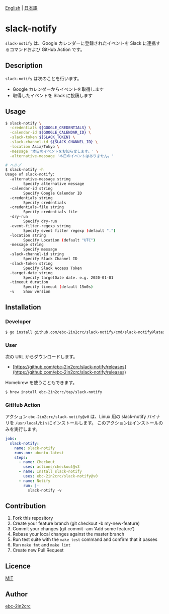 [English](README.md) | [日本語](README_ja.md)

# slack-notify

`slack-notify` は、Google カレンダーに登録されたイベントを Slack に連携するコマンドおよび GitHub Action です。

## Description

`slack-notify` は次のことを行います。

- Google カレンダーからイベントを取得します
- 取得したイベントを Slack に投稿します

## Usage

```bash
$ slack-notify \
  -credentials ${GOOGLE_CREDENTIALS} \
  -calendar-id ${GOOGLE_CALENDAR_ID} \
  -slack-token ${SLACK_TOKEN} \
  -slack-channel-id ${SLACK_CHANNEL_ID} \
  -location Asia/Tokyo \
  -message '本日のイベントをお知らせします。' \
  -alternative-message '本日のイベントはありません。'

# ヘルプ
$ slack-notify -h
Usage of slack-notify:
  -alternative-message string
    	Specify alternative message
  -calendar-id string
    	Specify Google Calendar ID
  -credentials string
    	Specify credentials
  -credentials-file string
    	Specify credentials file
  -dry-run
    	Specify dry-run
  -event-filter-regexp string
    	Specify event filter regexp (default ".")
  -location string
    	Specify Location (default "UTC")
  -message string
    	Specify message
  -slack-channel-id string
    	Specify Slack Channel ID
  -slack-token string
    	Specify Slack Access Token
  -target-date string
    	Specify targetDate date. e.g. 2020-01-01
  -timeout duration
    	Specify timeout (default 15m0s)
  -v	Show version
```

## Installation

### Developer

```bash
$ go install github.com/ebc-2in2crc/slack-notify/cmd/slack-notify@latest
```

### User

次の URL からダウンロードします。

- [https://github.com/ebc-2in2crc/slack-notify/releases](https://github.com/ebc-2in2crc/slack-notify/releases)

Homebrew を使うこともできます。

```bash
$ brew install ebc-2in2crc/tap/slack-notify
```

### GitHub Action

アクション `ebc-2in2crc/slack-notify@v0` は、Linux 用の slack-notify バイナリを `/usr/local/bin` にインストールします。
このアクションはインストールのみを実行します。

```yaml
jobs:
  slack-notify:
    name: slack-notify
    runs-on: ubuntu-latest
    steps:
      - name: Checkout
        uses: actions/checkout@v3
      - name: Install slack-notify
        uses: ebc-2in2crc/slack-notify@v0
      - name: Notify
        run: |-
          slack-notify -v
```

## Contribution

1. Fork this repository
2. Create your feature branch (git checkout -b my-new-feature)
3. Commit your changes (git commit -am 'Add some feature')
4. Rebase your local changes against the master branch
5. Run test suite with the `make test` command and confirm that it passes
6. Run `make fmt` and `make lint`
7. Create new Pull Request

## Licence

[MIT](https://github.com/ebc-2in2crc/slack-notify/blob/master/LICENSE)

## Author

[ebc-2in2crc](https://github.com/ebc-2in2crc)
